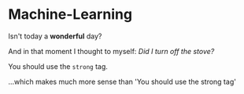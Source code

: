 # Machine-Learning
Isn't today a **wonderful** day?

And in that moment I thought to myself: _Did I turn off the stove?_

You should use the `strong` tag.

...which makes much more sense than 'You should use the strong tag'
